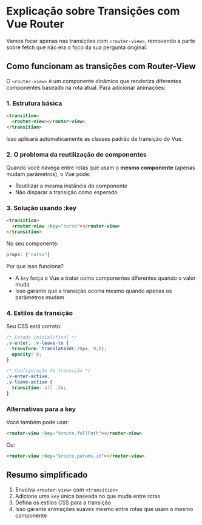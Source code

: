 # Explicação sobre Transições com Vue Router

Vamos focar apenas nas transições com `<router-view>`, removendo a parte sobre fetch que não era o foco da sua pergunta original.

## Como funcionam as transições com Router-View

O `<router-view>` é um componente dinâmico que renderiza diferentes componentes baseado na rota atual. Para adicionar animações:

### 1. Estrutura básica
```html
<transition>
  <router-view></router-view>
</transition>
```
Isso aplicará automaticamente as classes padrão de transição do Vue.

### 2. O problema da reutilização de componentes
Quando você navega entre rotas que usam o **mesmo componente** (apenas mudam parâmetros), o Vue pode:
- Reutilizar a mesma instância do componente
- Não disparar a transição como esperado

### 3. Solução usando :key
```html
<transition>
  <router-view :key="curso"></router-view>
</transition>
```
No seu componente:
```javascript
props: ["curso"]
```

Por que isso funciona?
- A `key` força o Vue a tratar como componentes diferentes quando o valor muda
- Isso garante que a transição ocorra mesmo quando apenas os parâmetros mudam

### 4. Estilos da transição
Seu CSS está correto:
```css
/* Estado inicial/final */
.v-enter, .v-leave-to {
  transform: translate3d(-20px, 0,0);
  opacity: 0;
}

/* Configuração da transição */
.v-enter-active,
.v-leave-active {
  transition: all .3s;
}
```

### Alternativas para a key
Você também pode usar:
```html
<router-view :key="$route.fullPath"></router-view>
```
Ou:
```html
<router-view :key="$route.params.id"></router-view>
```

## Resumo simplificado
1. Envolva `<router-view>` com `<transition>`
2. Adicione uma `key` única baseada no que muda entre rotas
3. Defina os estilos CSS para a transição
4. Isso garante animações suaves mesmo entre rotas que usam o mesmo componente
